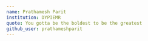 ```yaml
---
name: Prathamesh Parit
institution: DYPIEMR
quote: You gotta be the boldest to be the greatest
github_user: prathameshparit
---
```

